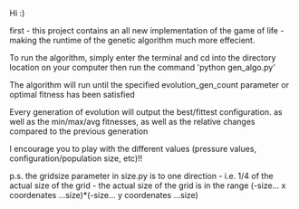 Hi :)

first - this project contains an all new implementation of the game of life - making the runtime of the genetic algorithm much more effecient.

To run the algorithm, 
simply enter the terminal and cd into the directory location on your computer
then run the command 'python gen_algo.py'

The algorithm will run until the specified evolution_gen_count parameter or optimal fitness has been satisfied

Every generation of evolution will output the best/fittest configuration. as well as the min/max/avg fitnesses,
as well as the relative changes compared to the previous generation

I encourage you to play with the different values (pressure values, configuration/population size, etc)!!

p.s.
the gridsize parameter in size.py is to one direction - i.e. 1/4 of the actual size of the grid - 
the actual size of the grid is in the range (-size... x coordenates ...size)*(-size... y coordenates ...size)
